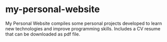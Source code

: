 # my-personal-website
My Personal Website compiles some personal projects developed to learn new technologies and improve programming skills. Includes a CV resume that can be downloaded as pdf file.

